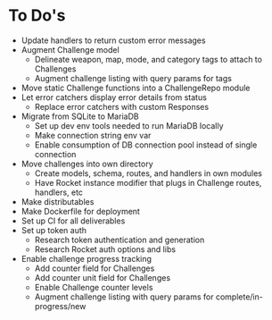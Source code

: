 # To Do's

- Update handlers to return custom error messages
- Augment Challenge model
  - Delineate weapon, map, mode, and category tags to attach to Challenges
  - Augment challenge listing with query params for tags
- Move static Challenge functions into a ChallengeRepo module
- Let error catchers display error details from status
  - Replace error catchers with custom Responses
- Migrate from SQLite to MariaDB
  - Set up dev env tools needed to run MariaDB locally
  - Make connection string env var
  - Enable consumption of DB connection pool instead of single connection
- Move challenges into own directory
  - Create models, schema, routes, and handlers in own modules
  - Have Rocket instance modifier that plugs in Challenge routes, handlers, etc
- Make distributables
- Make Dockerfile for deployment
- Set up CI for all deliverables
- Set up token auth
  - Research token authentication and generation
  - Research Rocket auth options and libs
- Enable challenge progress tracking
  - Add counter field for Challenges
  - Add counter unit field for Challenges
  - Enable Challenge counter levels
  - Augment challenge listing with query params for complete/in-progress/new

